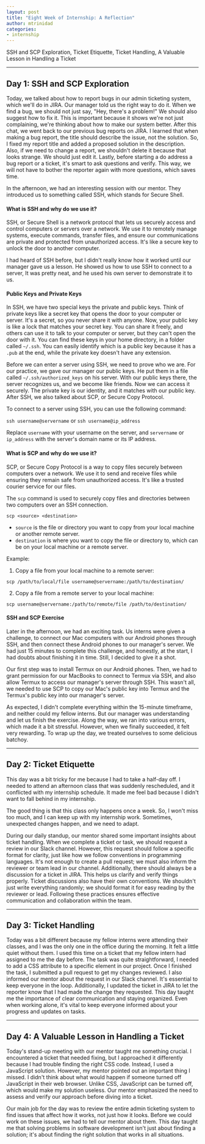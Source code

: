 ```yaml
---
layout: post
title: "Eight Week of Internship: A Reflection"
author: mtrinidad
categories: 
- internship
---
```

SSH and SCP Exploration, Ticket Etiquette, Ticket Handling, A Valuable Lesson in Handling a Ticket

---
## Day 1: SSH and SCP Exploration

Today, we talked about how to report bugs in our admin ticketing system, which we'll do in JIRA. Our manager told us the right way to do it. When we find a bug, we should not just say, "Hey, there's a problem!" We should also suggest how to fix it. This is important because it shows we're not just complaining, we're thinking about how to make our system better. After this chat, we went back to our previous bug reports on JIRA. I learned that when making a bug report, the title should describe the issue, not the solution. So, I fixed my report title and added a proposed solution in the description. Also, if we need to change a report, we shouldn't delete it because that looks strange. We should just edit it. Lastly, before starting a do address a bug report or a ticket, it's smart to ask questions and verify. This way, we will not have to bother the reporter again with more questions, which saves time.

In the afternoon, we had an interesting session with our mentor. They introduced us to something called SSH, which stands for Secure Shell.

#### What is SSH and why do we use it?
SSH, or Secure Shell  is a network protocol that lets us securely access and control computers or servers over a network. We use it to remotely manage systems, execute commands, transfer files, and ensure our communications are private and protected from unauthorized access. It's like a secure key to unlock the door to another computer.

I had heard of SSH before, but I didn't really know how it worked until our manager gave us a lesson. He showed us how to use SSH to connect to a server, It was pretty neat, and he used his own server to demonstrate it to us.

#### Public Keys and Private Keys
In SSH, we have two special keys the private and public keys. Think of private keys like a secret key that opens the door to your computer or server. It's a secret, so you never share it with anyone. Now, your public key is like a lock that matches your secret key. You can share it freely, and others can use it to talk to your computer or server, but they can't open the door with it. You can find these keys in your home directory, in a folder called `~/.ssh`. You can easily identify which is a public key because it has a `.pub` at the end, while the private key doesn't have any extension.

Before we can enter a server using SSH, we need to prove who we are. For our practice, we gave our manager our public keys. He put them in a file called `~/.ssh/authorized_keys` on his server. With our public keys there, the server recognizes us, and we become like friends. Now we can access it securely. The private key is our identity, and it matches with our public key. After SSH, we also talked about SCP, or Secure Copy Protocol.

To connect to a server using SSH, you can use the following command:

`ssh username@servername` or `ssh username@ip_address`

Replace `username` with your username on the server, and `servername` or `ip_address` with the server's domain name or its IP address.

#### What is SCP and why do we use it?
SCP, or Secure Copy Protocol is a way to copy files securely between computers over a network. We use it to send and receive files while ensuring they remain safe from unauthorized access. It's like a trusted courier service for our files. 

The `scp` command is used to securely copy files and directories between two computers over an SSH connection.

`scp <source> <destination>`

- `source` is the file or directory you want to copy from your local machine or another remote server.
- `destination` is where you want to copy the file or directory to, which can be on your local machine or a remote server.

Example:

1. Copy a file from your local machine to a remote server:

`scp /path/to/local/file username@servername:/path/to/destination/`

2. Copy a file from a remote server to your local machine:

`scp username@servername:/path/to/remote/file /path/to/destination/`

#### SSH and SCP Exercise
Later in the afternoon, we had an exciting task. Us interns were given a challenge, to connect our Mac computers with our Android phones through SSH, and then connect these Android phones to our manager's server. We had just 15 minutes to complete this challenge, and honestly, at the start, I had doubts about finishing it in time. Still, I decided to give it a shot.

Our first step was to install Termux on our Android phones. Then, we had to grant permission for our MacBooks to connect to Termux via SSH, and also allow Termux to access our manager's server through SSH. This wasn't all, we needed to use SCP to copy our Mac's public key into Termux and the Termux's public key into our manager's server.

As expected, I didn't complete everything within the 15-minute timeframe, and neither could my fellow interns. But our manager was understanding and let us finish the exercise. Along the way, we ran into various errors, which made it a bit stressful. However, when we finally succeeded, it felt very rewarding. To wrap up the day, we treated ourselves to some delicious batchoy.

---
## Day 2: Ticket Etiquette

This day was a bit tricky for me because I had to take a half-day off. I needed to attend an afternoon class that was suddenly rescheduled, and it conflicted with my internship schedule. It made me feel bad because I didn't want to fall behind in my internship.

The good thing is that this class only happens once a week. So, I won't miss too much, and I can keep up with my internship work. Sometimes, unexpected changes happen, and we need to adapt.

During our daily standup, our mentor shared some important insights about ticket handling. When we complete a ticket or task, we should request a review in our Slack channel. However, this request should follow a specific format for clarity, just like how we follow conventions in programming languages. It's not enough to create a pull request; we must also inform the reviewer or team lead in our channel. Additionally, there should always be a discussion for a ticket in JIRA. This helps us clarify and verify things properly. Ticket discussions also have their own conventions. We shouldn't just write everything randomly; we should format it for easy reading by the reviewer or lead. Following these practices ensures effective communication and collaboration within the team.

---
## Day 3: Ticket Handling

Today was a bit different because my fellow interns were attending their classes, and I was the only one in the office during the morning. It felt a little quiet without them. I used this time on a ticket that my fellow intern had assigned to me the day before. The task was quite straightforward, I needed to add a CSS attribute to a specific element in our project. Once I finished the task, I submitted a pull request to get my changes reviewed. I also informed our mentor about the request in our Slack channel. It's essential to keep everyone in the loop. Additionally, I updated the ticket in JIRA to let the reporter know that I had made the change they requested. This day taught me the importance of clear communication and staying organized. Even when working alone, it's vital to keep everyone informed about your progress and updates on tasks. 

---
## Day 4: A Valuable Lesson in Handling a Ticket

Today's stand-up meeting with our mentor taught me something crucial. I encountered a ticket that needed fixing, but I approached it differently because I had trouble finding the right CSS code. Instead, I used a JavaScript solution. However, my mentor pointed out an important thing I missed. I didn't think about what would happen if someone turned off JavaScript in their web browser. Unlike CSS, JavaScript can be turned off, which would make my solution useless. Our mentor emphasized the need to assess and verify our approach before diving into a ticket.

Our main job for the day was to review the entire admin ticketing system to find issues that affect how it works, not just how it looks. Before we could work on these issues, we had to tell our mentor about them. This day taught me that solving problems in software development isn't just about finding a solution; it's about finding the right solution that works in all situations. 



